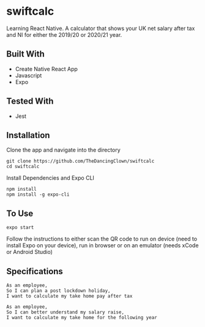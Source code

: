 # swiftcalc
Learning React Native. 
A calculator that shows your UK net salary after tax and NI for either the 2019/20 or 2020/21 year.
## Built With
* Create Native React App
* Javascript
* Expo
## Tested With
* Jest

## Installation
Clone the app and navigate into the directory
````
git clone https://github.com/TheDancingClown/swiftcalc
cd swiftcalc
````
Install Dependencies and Expo CLI
````
npm install
npm install -g expo-cli
````
## To Use
````
expo start
````
Follow the instructions to either scan the QR code to run on device (need to install Expo on your device), run in browser or on an emulator (needs xCode or Android Studio)
## Specifications
```
As an employee,
So I can plan a post lockdown holiday,
I want to calculate my take home pay after tax
````
````
As an employee,
So I can better understand my salary raise,
I want to calculate my take home for the following year
````
